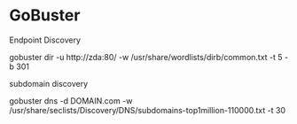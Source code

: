 # GoBuster


Endpoint Discovery


gobuster dir -u http://zda:80/ -w /usr/share/wordlists/dirb/common.txt -t 5 -b 301


subdomain discovery


gobuster dns -d DOMAIN.com -w /usr/share/seclists/Discovery/DNS/subdomains-top1million-110000.txt -t 30
